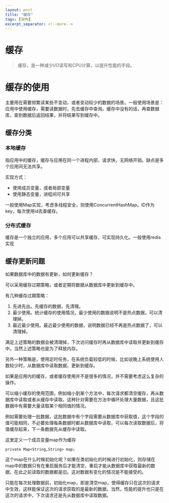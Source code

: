 ```yaml
---
layout: post
title: "缓存"
tags: [架构]
excerpt_separator: <!--more-->
---
```


# 缓存
> 缓存，是一种减少I/O读写和CPU计算，以提升性能的手段。

# 缓存的使用
主要用在需要频繁读某些不变动，或者变动较少的数据的场景。一般使用场景是：应用中使用缓存，需要读数据时，先去缓存中查询。缓存中没有的话，再查数据库，查到数据后返回结果，并将结果写到缓存中。

## 缓存分类
### 本地缓存
指应用中的缓存，缓存与应用在同一个进程内部，请求快，无网络开销。缺点是多个应用间无法共享。

实现方式：
- 使用成员变量，或者局部变量
- 使用静态变量，进程间可共享

一般使用Map实现，考虑多线程安全，则使用ConcurrentHashMap。ID作为key，每次使用id去查缓存。

### 分布式缓存
缓存是一个独立的应用，多个应用可以共享缓存，可实现持久化。一般使用redis实现

## 缓存更新问题
如果数据库中的数据有更新，如何更新缓存？

可以采用缓存过期策略，或者定期将数据从数据库中更新到缓存中。

有几种缓存过期策略：
1. 先进先出。先缓存的数据，先清理。
2. 最少使用。统计缓存的使用情况，最少使用的数据说明不是热点数据，可以清理掉。
3. 最近最少使用。最近最少使用的数据，说明数据已经不再是热点数据了，可以清理掉。

满足上述策略的数据会被清理掉，下次访问缓存时再从数据库中读取并更新到缓存中。当然上述策略也是为了释放内存。

另外一种策略是，使用定时任务，在系统负载较低的时候，比如说晚上系统使用人数较少时，从数据库中读取数据，更新到缓存。 

如果是应用内的缓存，或者缓存使用并不是很多的情况，并不需要考虑这么复杂的操作。

可以缩小缓存的使用范围，例如缩小到某个方法中，每次请求都清空缓存，再从数据库中读取或者从缓存中读取。这种针对需要在方法中循环处理大量数据，且这批数据中有需要大量读取某个相同值的情况。

例如需要处理一批数据，这批数据中有个字段需要从数据库中获取值，这个字段的值可能相同，不必要处理每条数据时都从数据库中读取，可以每次读取数据后，将值缓存起来，下一条数据先从缓存中读取。

这里定义一个成员变量map作为缓存

```
private Map<String,String> map;
```

这个map在什么时候初始化呢？如果在类初始化的时候进行初始化，则存储在map中的数据只有在重启服务后才能清空，重启才能从数据库中获取最新的数据，在此之前读取的数据都是旧。这对数据有变化的情况是不能接受的。

只能在每次处理数据前，初始化map，即是清空map，使得缓存只在这次的请求中生效，这样能保证这次的请求获取的是最新的数据。当然，性能的提升也只是在这次的请求中，下次请求还是先从数据库中读取数据。
